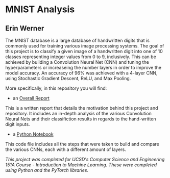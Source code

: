 # MNIST Analysis

## Erin Werner

The MNIST database is a large database of handwritten digits that is commonly used for training various image processing systems. The goal of this project is to classify a given image of a handwritten digit into one of 10 classes representing integer values from 0 to 9, inclusively. This can be achieved by building a Convolution Neural Net (CNN) and tuning the hyperparameters or increaseing the number layers in order to improve the model accuracy. An accuracy of 96% was achieved with a 4-layer CNN, using Stochastic Gradient Descent, ReLU, and Max Pooling.

More specifically, in this repository you will find:

* an [Overall Report](https://github.com/etwernerMIDS/Data_Analysis/blob/master/Projects/MNIST_Analysis/CSE_151_MNIST_CNN.pdf)

This is a written report that details the motivation behind this project and repository. It includes an in-depth analysis of the various Convolution Neural Nets and their classifiction results in regards to the hand-written digit inputs.

* a [Python Notebook](https://github.com/etwernerMIDS/Data_Analysis/blob/master/Projects/MNIST_Analysis/CSE%20151%20Final%20Project.ipynb)

This code file includes all the steps that were taken to build and compare the various CNNs, each with a different amount of layers.

*This project was completed for UCSD's Computer Science and Engineering 151A Course - Introduction to Machine Learning. These were completed using Python and the PyTorch libraries.*


